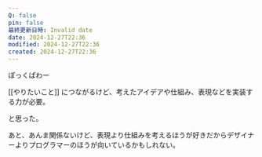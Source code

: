 ```yaml
---
Q: false
pin: false
最終更新日時: Invalid date
date: 2024-12-27T22:36
modified: 2024-12-27T22:36
created: 2024-12-27T22:36
---
```

ぽっくぱわー

  

[[やりたいこと]] につながるけど、考えたアイデアや仕組み、表現などを実装する力が必要。

と思った。

  

あと、あんま関係ないけど、表現より仕組みを考えるほうが好きだからデザイナーよりプログラマーのほうが向いているかもしれない。
